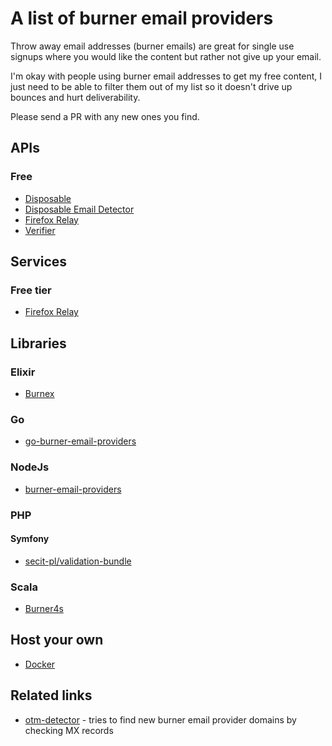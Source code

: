# A list of burner email providers

Throw away email addresses (burner emails) are great for single use signups where you would like the content but rather not give up your email.

I'm okay with people using burner email addresses to get my free content, I just need to be able to filter them out of my list so it doesn't drive up bounces and hurt deliverability. 

Please send a PR with any new ones you find. 

## APIs

### Free

* [Disposable](https://github.com/0x19/disposable)
* [Disposable Email Detector](https://www.disposable-email-detector.com)
* [Firefox Relay](https://github.com/mozilla/fx-private-relay)
* [Verifier](https://verifier.meetchopra.com/)


## Services

### Free tier

* [Firefox Relay](https://relay.firefox.com/)



## Libraries

### Elixir

* [Burnex](https://github.com/Betree/burnex)

### Go

* [go-burner-email-providers](https://github.com/lindell/go-burner-email-providers)

### NodeJs

* [burner-email-providers](https://github.com/findie/burner-email-providers)

### PHP

#### Symfony

* [secit-pl/validation-bundle](https://github.com/secit-pl/validation-bundle#burneremail)

### Scala

* [Burner4s](https://github.com/ariskk/burner4s)

## Host your own

* [Docker](https://hub.docker.com/r/emailhippo/dea-id-community-api-wesbos-v1)

## Related links

* [otm-detector](https://github.com/Short-io/otm-detector) - tries to find new burner email provider domains by checking MX records
